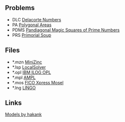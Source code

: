 ## Problems
* DLC [Delacorte Numbers](http://azspcs.com/Contest/DelacorteNumbers)
* PA [Polygonal Areas](http://azspcs.com/Contest/PolygonalAreas)
* PDMS [Pandiagonal Magic Squares of Prime Numbers](http://azspcs.com/Contest/PandiagonalMagicSquares)
* PRS [Primorial Soup](http://azspcs.com/Contest/PrimorialSoup)


## Files
* *.mzn [MiniZinc](http://www.minizinc.org)
* *.lsp [LocalSolver](http://www.localsolver.com)
* *.opl [IBM ILOG OPL](https://www.ibm.com/products/ilog-cplex-optimization-studio)
* *.mpl [AMPL](https://ampl.com)
* *.mos [FICO Xpress Mosel](http://subscribe.fico.com/xpress-optimization-community-license)
* *.lng [LINGO](https://www.lindo.com/index.php/products/lingo-and-optimization-modeling)


## Links
[Models by hakank](https://github.com/hakank/hakank)

